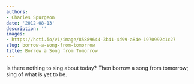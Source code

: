 ```yaml
---
authors:
- Charles Spurgeon
date: '2012-08-13'
description: ''
images:
- https://hcti.io/v1/image/85889644-3b41-4d99-a84e-1970992c1c27
slug: borrow-a-song-from-tomorrow
title: Borrow a Song from Tomorrow
---
```


Is there nothing to sing about today? Then borrow a song from tomorrow; sing of what is yet to be.